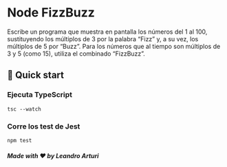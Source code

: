 # Node FizzBuzz

Escribe un programa que muestra en pantalla los números del 1 al 100, sustituyendo los múltiplos de 3 por la palabra “Fizz” y, a su vez, los múltiplos de 5 por “Buzz”. Para los números que al tiempo son múltiplos de 3 y 5 (como 15), utiliza el combinado “FizzBuzz”.

## 🚀 Quick start
### Ejecuta TypeScript
```
tsc --watch
```
### Corre los test de Jest
```
npm test
```

##### Made with ❤️ by Leandro Arturi